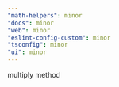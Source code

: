 ```yaml
---
"math-helpers": minor
"docs": minor
"web": minor
"eslint-config-custom": minor
"tsconfig": minor
"ui": minor
---
```


multiply method
